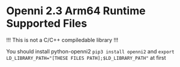 # Openni 2.3 Arm64 Runtime Supported Files

!!! This is not a C/C++ compiledable library !!!

You should install python-openni2  `pip3 install openni2` and `export LD_LIBRARY_PATH="[THESE FILES PATH];$LD_LIBRARY_PATH"` at first
